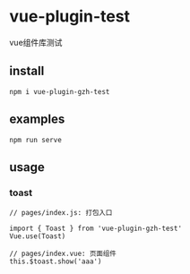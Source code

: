 # vue-plugin-test
vue组件库测试
## install
```
npm i vue-plugin-gzh-test
```

## examples
```
npm run serve
```

## usage

### toast
```
// pages/index.js: 打包入口

import { Toast } from 'vue-plugin-gzh-test'
Vue.use(Toast)
```

```
// pages/index.vue: 页面组件
this.$toast.show('aaa')
```


